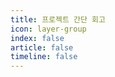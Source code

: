 ```yaml
---
title: 프로젝트 간단 회고
icon: layer-group
index: false
article: false
timeline: false
---
```


<AutoCatalog />
